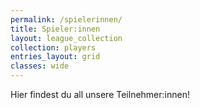 ```yaml
---
permalink: /spielerinnen/
title: Spieler:innen
layout: league_collection
collection: players
entries_layout: grid
classes: wide
---
```


Hier findest du all unsere Teilnehmer:innen!